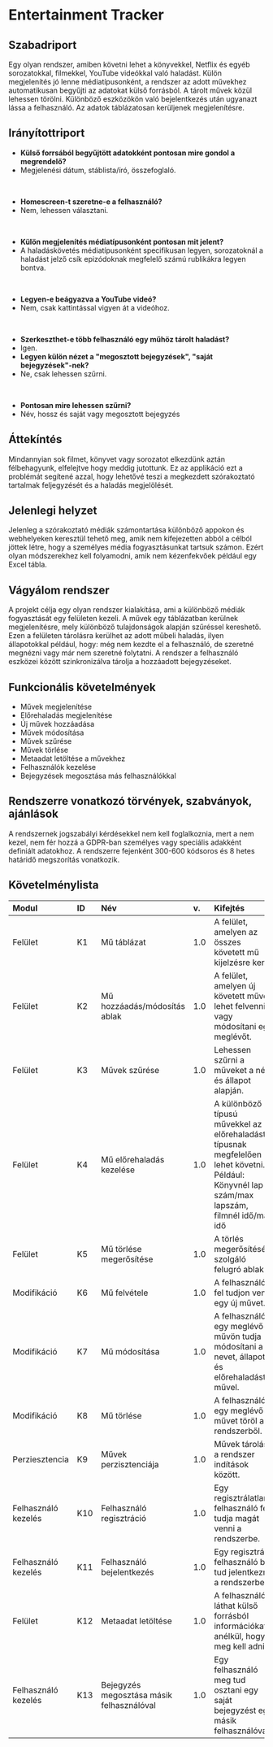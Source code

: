 # Entertainment Tracker

## Szabadriport
Egy olyan rendszer, amiben követni lehet a könyvekkel, Netflix és egyéb sorozatokkal, filmekkel, YouTube videókkal való haladást. Külön megjelenítés jó lenne médiatípusonként, a rendszer az adott művekhez automatikusan begyűjti az adatokat külső forrásból. A tárolt művek közül lehessen törölni.
Különböző eszközökön való bejelentkezés után ugyanazt lássa a felhasználó.
Az adatok táblázatosan kerüljenek megjelenítésre.

## Irányítottriport

- **Külső forrsából begyűjtött adatokként pontosan mire gondol a megrendelő?**
- Megjelenési dátum, stáblista/író, összefoglaló.
<br>

- **Homescreen-t szeretne-e a felhasználó?**
- Nem, lehessen választani.
<br>

- **Külön megjelenítés médiatípusonként pontosan mit jelent?**
- A haladáskövetés médiatípusonként specifikusan legyen, sorozatoknál a haladást jelző csík epizódoknak megfelelő számú rublikákra legyen bontva.
<br>

- **Legyen-e beágyazva a YouTube videó?**
- Nem, csak kattintással vigyen át a videóhoz.
<br>

- **Szerkeszthet-e több felhasználó egy műhöz tárolt haladást?**
- Igen.
- **Legyen külön nézet a "megosztott bejegyzések", "saját bejegyzések"-nek?**
- Ne, csak lehessen szűrni.
<br>

- **Pontosan mire lehessen szűrni?**
- Név, hossz és saját vagy megosztott bejegyzés

## Áttekíntés
Mindannyian sok filmet, könyvet vagy sorozatot elkezdünk aztán félbehagyunk, elfelejtve hogy meddig jutottunk. Ez az applikáció ezt a problémát segítené azzal, hogy lehetővé teszi a megkezdett szórakoztató tartalmak feljegyzését és a haladás megjelölését.

## Jelenlegi helyzet
Jelenleg a szórakoztató médiák számontartása különböző appokon és webhelyeken keresztül tehető meg, amik nem kifejezetten abból a célból jöttek létre, hogy a személyes média fogyasztásunkat tartsuk számon. Ezért olyan módszerekhez kell folyamodni, amik nem kézenfekvőek például egy Excel tábla.

## Vágyálom rendszer
A projekt célja egy olyan rendszer kialakítása, ami a különböző médiák fogyasztását egy felületen kezeli. A művek egy táblázatban kerülnek megjelenítésre, mely különböző tulajdonságok alapján szűréssel kereshető. Ezen a felületen tárolásra kerülhet az adott műbeli haladás, ilyen állapotokkal például, hogy: még nem kezdte el a felhasználó, de szeretné megnézni vagy már nem szeretné folytatni. A rendszer a felhasználó eszközei között szinkronizálva tárolja a hozzáadott bejegyzéseket.

## Funkcionális követelmények
- Művek megjelenítése
- Előrehaladás megjelenítése
- Új művek hozzáadása
- Művek módosítása
- Művek szűrése
- Művek törlése
- Metaadat letöltése a művekhez
- Felhasználók kezelése
- Bejegyzések megosztása más felhasználókkal

## Rendszerre vonatkozó törvények, szabványok, ajánlások
A rendszernek jogszabályi kérdésekkel nem kell foglalkoznia, mert a nem kezel, nem fér hozzá a GDPR-ban személyes vagy speciális adakként definiált adatokhoz.
A rendszerre fejenként 300-600 kódsoros és 8 hetes határidő megszorítás vonatkozik.

## Követelménylista
|Modul|ID|Név|v. |Kifejtés|
|:----|:-|:--|:--|:-------|
|Felület|K1|Mű táblázat|1.0|A felület, amelyen az összes követett mű kijelzésre kerül.|
|Felület|K2|Mű hozzáadás/módosítás ablak|1.0|A felület, amelyen új követett művet lehet felvenni vagy módosítani egy meglévőt.|
|Felület|K3|Művek szűrése|1.0|Lehessen szűrni a műveket a név és állapot alapján.|
|Felület|K4|Mű előrehaladás kezelése|1.0|A különböző típusú művekkel az előrehaladást típusnak megfelelően lehet követni. Például: Könyvnél lap szám/max lapszám, filmnél idő/max idő|
|Felület|K5|Mű törlése megerősítése|1.0|A törlés megerősítésére szolgáló felugró ablak.|
|Modifikáció|K6|Mű felvétele|1.0|A felhasználó fel tudjon venni egy új művet.|
|Modifikáció|K7|Mű módosítása|1.0|A felhasználó egy meglévő művön tudja módosítani a nevet, állapotot és előrehaladást a művel.|
|Modifikáció|K8|Mű törlése|1.0|A felhasználó egy meglévő művet töröl a rendszerből.|
|Perziesztencia|K9|Művek perzisztenciája|1.0|Művek tárolása a rendszer indítások között.|
|Felhasználó kezelés|K10|Felhasználó regisztráció|1.0|Egy regisztrálatlan felhasználó fel tudja magát venni a rendszerbe.|
|Felhasználó kezelés|K11|Felhasználó bejelentkezés|1.0|Egy regisztrált felhasználó be tud jelentkezni a rendszerbe.|
|Felület|K12|Metaadat letöltése|1.0|A felhasználó láthat külső forrásból információkat anélkül, hogy meg kell adnia.|
|Felhasználó kezelés|K13|Bejegyzés megosztása másik felhasználóval|1.0|Egy felhasználó meg tud osztani egy saját bejegyzést egy másik felhasználóval.|
